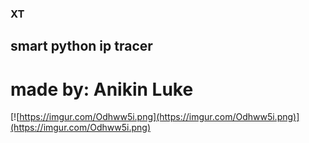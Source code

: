 ### XT
## smart python ip tracer
# made by: Anikin Luke
[![https://imgur.com/Odhww5i.png](https://imgur.com/Odhww5i.png)](https://imgur.com/Odhww5i.png)

